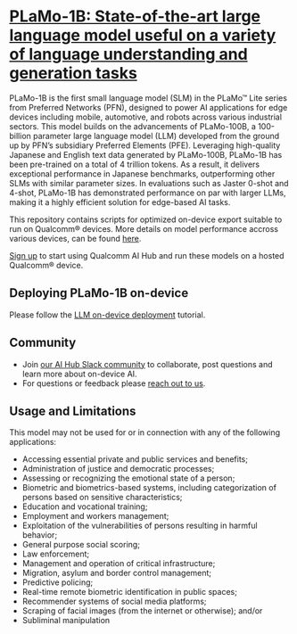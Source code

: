 # [PLaMo-1B: State-of-the-art large language model useful on a variety of language understanding and generation tasks](https://aihub.qualcomm.com/models/plamo_1b)

PLaMo-1B is the first small language model (SLM) in the PLaMo™ Lite series from Preferred Networks (PFN), designed to power AI applications for edge devices including mobile, automotive, and robots across various industrial sectors. This model builds on the advancements of PLaMo-100B, a 100-billion parameter large language model (LLM) developed from the ground up by PFN’s subsidiary Preferred Elements (PFE). Leveraging high-quality Japanese and English text data generated by PLaMo-100B, PLaMo-1B has been pre-trained on a total of 4 trillion tokens. As a result, it delivers exceptional performance in Japanese benchmarks, outperforming other SLMs with similar parameter sizes. In evaluations such as Jaster 0-shot and 4-shot, PLaMo-1B has demonstrated performance on par with larger LLMs, making it a highly efficient solution for edge-based AI tasks.

This repository contains scripts for optimized on-device
export suitable to run on Qualcomm® devices. More details on model performance
accross various devices, can be found [here](https://aihub.qualcomm.com/models/plamo_1b).

[Sign up](https://myaccount.qualcomm.com/signup) to start using Qualcomm AI Hub and run these models on a hosted Qualcomm® device.

## Deploying PLaMo-1B on-device

Please follow the [LLM on-device deployment](https://github.com/quic/ai-hub-apps/tree/main/tutorials/llm_on_genie) tutorial.






## Community
* Join [our AI Hub Slack community](https://aihub.qualcomm.com/community/slack) to collaborate, post questions and learn more about on-device AI.
* For questions or feedback please [reach out to us](mailto:ai-hub-support@qti.qualcomm.com).


## Usage and Limitations

This model may not be used for or in connection with any of the following applications:

- Accessing essential private and public services and benefits;
- Administration of justice and democratic processes;
- Assessing or recognizing the emotional state of a person;
- Biometric and biometrics-based systems, including categorization of persons based on sensitive characteristics;
- Education and vocational training;
- Employment and workers management;
- Exploitation of the vulnerabilities of persons resulting in harmful behavior;
- General purpose social scoring;
- Law enforcement;
- Management and operation of critical infrastructure;
- Migration, asylum and border control management;
- Predictive policing;
- Real-time remote biometric identification in public spaces;
- Recommender systems of social media platforms;
- Scraping of facial images (from the internet or otherwise); and/or
- Subliminal manipulation
